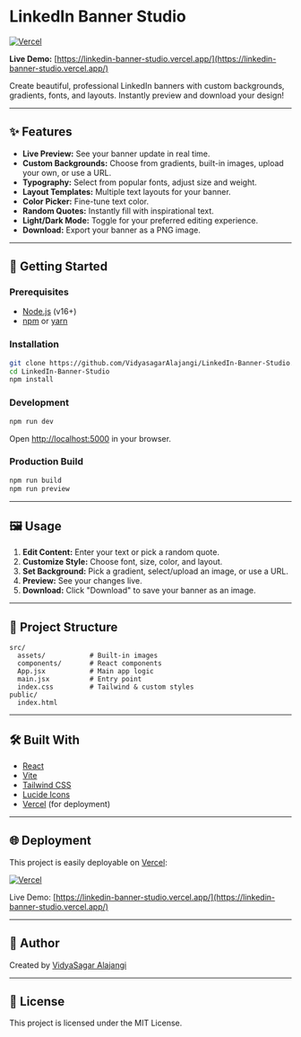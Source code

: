 # LinkedIn Banner Studio

[![Vercel](https://vercel.com/button)](https://vercel.com/import/project?template=https://github.com/VidyasagarAlajangi/LinkedIn-Banner-Studio)

**Live Demo:** [https://linkedin-banner-studio.vercel.app/](https://linkedin-banner-studio.vercel.app/)

Create beautiful, professional LinkedIn banners with custom backgrounds, gradients, fonts, and layouts. Instantly preview and download your design!

---

## ✨ Features

- **Live Preview:** See your banner update in real time.
- **Custom Backgrounds:** Choose from gradients, built-in images, upload your own, or use a URL.
- **Typography:** Select from popular fonts, adjust size and weight.
- **Layout Templates:** Multiple text layouts for your banner.
- **Color Picker:** Fine-tune text color.
- **Random Quotes:** Instantly fill with inspirational text.
- **Light/Dark Mode:** Toggle for your preferred editing experience.
- **Download:** Export your banner as a PNG image.

---

## 🚀 Getting Started

### Prerequisites

- [Node.js](https://nodejs.org/) (v16+)
- [npm](https://www.npmjs.com/) or [yarn](https://yarnpkg.com/)

### Installation

```sh
git clone https://github.com/VidyasagarAlajangi/LinkedIn-Banner-Studio.git
cd LinkedIn-Banner-Studio
npm install
```

### Development

```sh
npm run dev
```
Open [http://localhost:5000](http://localhost:5000) in your browser.

### Production Build

```sh
npm run build
npm run preview
```

---

## 🖼️ Usage

1. **Edit Content:** Enter your text or pick a random quote.
2. **Customize Style:** Choose font, size, color, and layout.
3. **Set Background:** Pick a gradient, select/upload an image, or use a URL.
4. **Preview:** See your changes live.
5. **Download:** Click "Download" to save your banner as an image.

---

## 📁 Project Structure

```
src/
  assets/           # Built-in images
  components/       # React components
  App.jsx           # Main app logic
  main.jsx          # Entry point
  index.css         # Tailwind & custom styles
public/
  index.html
```

---

## 🛠️ Built With

- [React](https://react.dev/)
- [Vite](https://vitejs.dev/)
- [Tailwind CSS](https://tailwindcss.com/)
- [Lucide Icons](https://lucide.dev/)
- [Vercel](https://vercel.com/) (for deployment)

---

## 🌐 Deployment

This project is easily deployable on [Vercel](https://vercel.com/):

[![Vercel](https://vercel.com/button)](https://vercel.com/import/project?template=https://github.com/VidyasagarAlajangi/LinkedIn-Banner-Studio)

Live Demo: [https://linkedin-banner-studio.vercel.app/](https://linkedin-banner-studio.vercel.app/)

---

## 👤 Author

Created by [VidyaSagar Alajangi](https://www.linkedin.com/in/vidyasagaralajangi/)

---

## 📄 License

This project is licensed under the MIT License.
